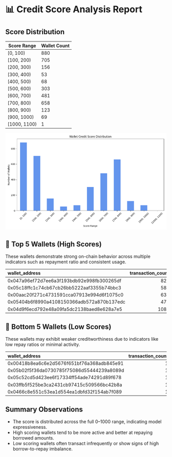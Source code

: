 # 📊 Credit Score Analysis Report

## Score Distribution

| Score Range | Wallet Count |
|-------------|---------------|
| [0, 100) | 880 |
| [100, 200) | 705 |
| [200, 300) | 156 |
| [300, 400) | 53 |
| [400, 500) | 68 |
| [500, 600) | 303 |
| [600, 700) | 481 |
| [700, 800) | 658 |
| [800, 900) | 123 |
| [900, 1000) | 69 |
| [1000, 1100) | 1 |

![Score Distribution](score_distribution.png)

## 🥇 Top 5 Wallets (High Scores)

These wallets demonstrate strong on-chain behavior across multiple indicators such as repayment ratio and consistent usage.

| wallet_address                             |   transaction_count |   total_volume_eth |   average_transaction_size |   borrow_ratio |   repay_ratio |   supply_ratio |   unique_tokens_transacted |   score |
|:-------------------------------------------|--------------------:|-------------------:|---------------------------:|---------------:|--------------:|---------------:|---------------------------:|--------:|
| 0x047a96ef72d7ee6a3f193bdb92e998fb300265df |                 820 |        1.53946e+06 |                  1877.39   |      0.243902  |     0.252439  |       0.218293 |                          8 |    1000 |
| 0x05c18ffc1c74cb67cb26bb5222aaf3355b74bbc3 |                 584 |        2.41923e+06 |                  4142.52   |      0.0462329 |     0.0256849 |       0.561644 |                          9 |     999 |
| 0x00aac20f271c4731591cca07913e994d6f1075c0 |                 633 |    97300           |                   153.712  |      0.1406    |     0.278041  |       0.456556 |                          8 |     998 |
| 0x05404b6f8990a4108150366adb572a870b137edc |                 473 |    71535           |                   151.237  |      0.124736  |     0.150106  |       0.490486 |                          8 |     997 |
| 0x04d9f6ecd792e48a09fa5dc2138baed8e628a7e5 |                1089 |   102353           |                    93.9876 |      0.163453  |     0.267218  |       0.37741  |                          8 |     997 |

## 🚨 Bottom 5 Wallets (Low Scores)

These wallets may exhibit weaker creditworthiness due to indicators like low repay ratios or minimal activity.

| wallet_address                             |   transaction_count |   total_volume_eth |   average_transaction_size |   borrow_ratio |   repay_ratio |   supply_ratio |   unique_tokens_transacted |   score |
|:-------------------------------------------|--------------------:|-------------------:|---------------------------:|---------------:|--------------:|---------------:|---------------------------:|--------:|
| 0x00418b8ea6c6e2d5676f651bf76a368adb845e91 |                   1 |          0.5       |                  0.5       |              0 |             0 |              1 |                          1 |       0 |
| 0x05b02f5f36da0730785f75086d55444239a8089d |                   1 |          0.8       |                  0.8       |              0 |             0 |              1 |                          1 |       0 |
| 0x05c52cd5d423ee6f17334ff54ade74291d89f678 |                   1 |          0.5       |                  0.5       |              0 |             0 |              1 |                          1 |       0 |
| 0x03ffb5f525be3ca2431cb97415c509566bc42b8a |                   1 |          0.1086    |                  0.1086    |              0 |             0 |              1 |                          1 |       1 |
| 0x0466c8e551c53ea1d554ea1dbfd32f154ab7f089 |                   1 |          0.0774721 |                  0.0774721 |              0 |             0 |              1 |                          1 |       1 |

## Summary Observations

- The score is distributed across the full 0–1000 range, indicating model expressiveness.
- High scoring wallets tend to be more active and better at repaying borrowed amounts.
- Low scoring wallets often transact infrequently or show signs of high borrow-to-repay imbalance.
